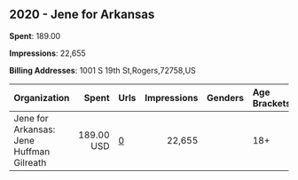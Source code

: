 ## 2020 - Jene for Arkansas 
**Spent**: 189.00

**Impressions**: 22,655

**Billing Addresses**: 1001 S 19th St,Rogers,72758,US

|Organization|Spent|Urls|Impressions|Genders|Age Brackets|Country Codes|
|:---|---:|:---|---:|:---|:---|:---|
|Jene for Arkansas: Jene Huffman Gilreath|189.00 USD|[0](https://www.snap.com/political-ads/asset/1971756883dccb323da0b8ace0a3ec7b38e5be8052dffc8fb0d769c3ca887b71?mediaType=mp4)|22,655||18+|united states|
